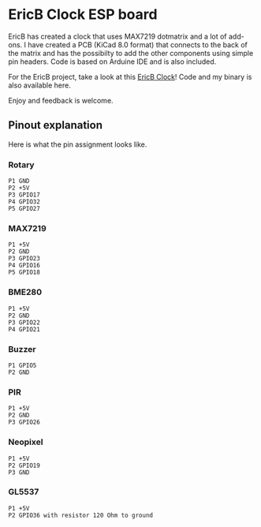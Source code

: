 # EricB Clock ESP board
EricB has created a clock that uses MAX7219 dotmatrix and a lot of add-ons.
I have created a PCB (KiCad 8.0 format) that connects to the back of the matrix and has the possibilty to add the other components using simple pin headers.
Code is based on Arduine IDE and is also included.

For the EricB project, take a look at this [EricB Clock](https://www.hackster.io/ericBcreator/alarm-clock-with-web-interface-wake-up-light-temp-more-75dc6a)!
Code and my binary is also available here.

Enjoy and feedback is welcome.

## Pinout explanation
Here is what the pin assignment looks like.
### Rotary
```
P1 GND
P2 +5V
P3 GPIO17
P4 GPIO32
P5 GPIO27
```
### MAX7219
```
P1 +5V
P2 GND
P3 GPIO23
P4 GPIO16
P5 GPIO18
```
### BME280
```
P1 +5V
P2 GND
P3 GPIO22
P4 GPIO21
```
### Buzzer
```
P1 GPIO5
P2 GND
```
### PIR
```
P1 +5V
P2 GND
P3 GPIO26
```
### Neopixel
```
P1 +5V
P2 GPIO19
P3 GND
```
### GL5537
```
P1 +5V
P2 GPIO36 with resistor 120 Ohm to ground
```

